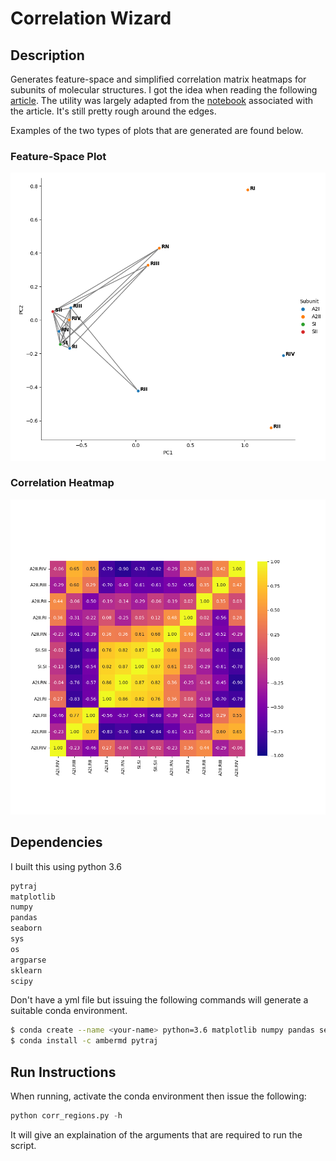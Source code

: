 # Correlation Wizard

## Description
Generates feature-space and simplified correlation matrix heatmaps for subunits of 
molecular structures. I got the idea when reading the following [article](https://towardsdatascience.com/escape-the-correlation-matrix-into-feature-space-4d71c51f25e5). The utility was largely adapted from the [notebook](https://github.com/MattJBritton/ExquisiteCorrpse) associated with the article. It's still pretty rough around the edges.

Examples of the two types of plots that are generated are found below.

### Feature-Space Plot
![](images/feature.png)

### Correlation Heatmap
![](images/heatmap.png)

## Dependencies

I built this using python 3.6

``` python
pytraj
matplotlib
numpy
pandas
seaborn
sys
os
argparse
sklearn
scipy
```

Don't have a yml file but issuing the following commands will generate a suitable conda environment.

``` bash
$ conda create --name <your-name> python=3.6 matplotlib numpy pandas seaborn sys os argparse sklearn scipy
$ conda install -c ambermd pytraj
```

## Run Instructions

When running, activate the conda environment then issue the following:

``` python
python corr_regions.py -h
```

It will give an explaination of the arguments that are required to run the script.


